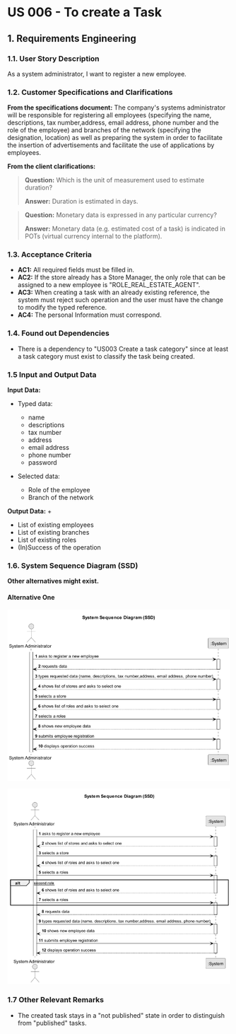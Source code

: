 # US 006 - To create a Task 

## 1. Requirements Engineering


### 1.1. User Story Description


As a system administrator, I want to register a new employee.


### 1.2. Customer Specifications and Clarifications 


**From the specifications document:**
The company's systems administrator will be responsible for registering all employees
(specifying the name, descriptions, tax number,address, email address, phone number and the role of the employee) and branches of the network
(specifying the designation, location) as well as preparing the system in order to facilitate the insertion of advertisements and facilitate the use of applications by employees.

**From the client clarifications:**

> **Question:** Which is the unit of measurement used to estimate duration?
>  
> **Answer:** Duration is estimated in days.


> **Question:** Monetary data is expressed in any particular currency?
>  
> **Answer:** Monetary data (e.g. estimated cost of a task) is indicated in POTs (virtual currency internal to the platform).


### 1.3. Acceptance Criteria

* **AC1:** All required fields must be filled in.
* **AC2:** If the store already has a Store Manager, the only role that can be assigned to a new employee is "ROLE_REAL_ESTATE_AGENT".
* **AC3:** When creating a task with an already existing reference, the system must reject such operation and the user must have the change to modify the typed reference.
* **AC4:** The personal Information must correspond.

### 1.4. Found out Dependencies


* There is a dependency to "US003 Create a task category" since at least a task category must exist to classify the task being created.


### 1.5 Input and Output Data


**Input Data:**

* Typed data:
    * name
    * descriptions
    * tax number
    * address
    * email address
    * phone number
    * password
	
* Selected data:
	* Role of the employee
    * Branch of the network


**Output Data:**
+
* List of existing employees
* List of existing branches
* List of existing roles
* (In)Success of the operation

### 1.6. System Sequence Diagram (SSD)

**Other alternatives might exist.**

#### Alternative One

![Sequence Diagram- Alternative One](svg/us003-Sequence-diagram-alternative-one.svg)

![Sequence Diagram- Alternative Two](svg/us003-Sequence-diagram-alternative-two.svg)


### 1.7 Other Relevant Remarks

* The created task stays in a "not published" state in order to distinguish from "published" tasks.